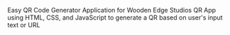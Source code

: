 Easy QR Code Generator Application for Wooden Edge Studios
QR App using HTML, CSS, and JavaScript to generate a QR based on user's input text or URL
